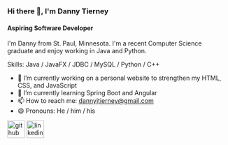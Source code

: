 ### Hi there 👋, I'm Danny Tierney
#### Aspiring Software Developer

I'm Danny from St. Paul, Minnesota. I'm a recent Computer Science graduate and enjoy working in Java and Python.

Skills: Java / JavaFX / JDBC / MySQL / Python / C++

- 🔭 I’m currently working on a personal website to strengthen my HTML, CSS, and JavaScript
- 🌱 I’m currently learning Spring Boot and Angular
- 📫 How to reach me: dannyjtierney@gmail.com 
- 😄 Pronouns: He / him / his 


[<img src='https://cdn.jsdelivr.net/npm/simple-icons@3.0.1/icons/github.svg' alt='github' height='40'>](https://github.com/dtiern5)  [<img src='https://cdn.jsdelivr.net/npm/simple-icons@3.0.1/icons/linkedin.svg' alt='linkedin' height='40'>](https://www.linkedin.com/in/danny-tierney/)  

